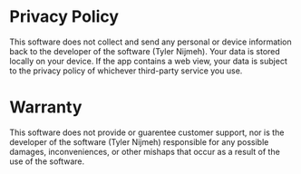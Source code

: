 # Privacy Policy

This software does not collect and send any personal or device information back to the developer of the software (Tyler Nijmeh). Your data is stored locally on your device. If the app contains a web view, your data is subject to the privacy policy of whichever third-party service you use.

# Warranty

This software does not provide or guarentee customer support, nor is the developer of the software (Tyler Nijmeh) responsible for any possible damages, inconveniences, or other mishaps that occur as a result of the use of the software.
